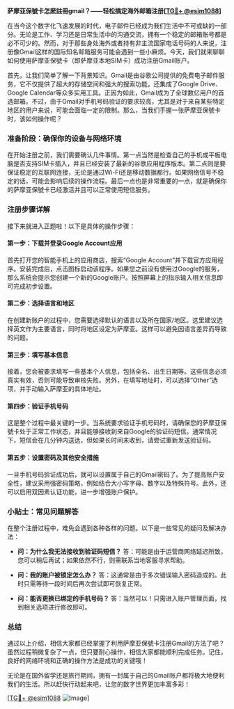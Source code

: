 **萨摩亚保號卡怎麽註冊gmail？——轻松搞定海外邮箱注册[[TG💪+ @esim1088](https://t.me/s/esim1088)]**

在当今这个数字化飞速发展的时代，电子邮件已经成为我们生活中不可或缺的一部分。无论是工作、学习还是日常生活中的沟通交流，拥有一个稳定的邮箱账号都是必不可少的。然而，对于那些身处海外或者持有非主流国家电话号码的人来说，注册像Gmail这样的国际知名邮箱服务可能会遇到一些小麻烦。今天，我们就来聊聊如何使用萨摩亚保號卡（即萨摩亚本地SIM卡）成功注册Gmail账户。

首先，让我们简单了解一下背景知识。Gmail是由谷歌公司提供的免费电子邮件服务，它不仅提供了超大的存储空间和强大的搜索功能，还集成了Google Drive、Google Calendar等众多实用工具。正因为如此，Gmail成为了全球数亿用户的首选邮箱。不过，由于Gmail对手机号码验证的要求较高，尤其是对于来自某些特定地区的用户来说，可能会面临一定的限制。那么，当我们手握一张萨摩亚保號卡时，该如何操作呢？

### 准备阶段：确保你的设备与网络环境

在开始注册之前，我们需要确认几件事情。第一点当然是检查自己的手机或平板电脑是否支持SIM卡插入，并且已经安装了最新的谷歌应用程序版本。第二点则是要保证稳定的互联网连接，无论是通过Wi-Fi还是移动数据都行。如果网络信号不稳定的话，可能会影响后续的操作流程。最后一点也是非常重要的一点，就是确保你的萨摩亚保號卡已经激活并且可以正常使用短信服务。

### 注册步骤详解

接下来就进入正题啦！以下是具体的操作步骤：

#### 第一步：下载并登录Google Account应用
首先打开您的智能手机上的应用商店，搜索“Google Account”并下载官方应用程序。安装完成后，点击图标启动该程序。如果您之前没有使用过Google的服务，那么系统会提示您创建一个新的Google账户。按照屏幕上的指示输入相关信息即可完成初步设置。

#### 第二步：选择语言和地区
在创建新账户的过程中，您需要选择默认的语言以及所在国家/地区。这里建议选择英文作为主要语言，同时将地区设定为萨摩亚。这样可以避免因语言差异而导致的问题。

#### 第三步：填写基本信息
接着，您会被要求填写一些基本个人信息，包括全名、出生日期等。这些信息必须真实有效，否则可能导致审核失败。另外，在填写地址时，可以选择“Other”选项，并手动输入萨摩亚的具体地址。

#### 第四步：验证手机号码
这是整个过程中最关键的一步。当系统要求验证手机号码时，请确保您的萨摩亚保號卡处于正常工作状态，并且能够接收到来自Google的验证码短信。通常情况下，短信会在几分钟内送达，但如果长时间未收到，请尝试重新发送验证码。

#### 第五步：设置密码及其他安全措施
一旦手机号码验证成功后，就可以设置属于自己的Gmail密码了。为了提高账户安全性，建议采用强密码策略，例如结合大小写字母、数字以及特殊符号。此外，还可以启用双因素认证功能，进一步增强账户保护。

### 小贴士：常见问题解答

在整个注册过程中，难免会遇到各种各样的问题。以下是一些常见的疑问及解决办法：

- **问：为什么我无法接收到验证码短信？**
  答：可能是由于运营商网络延迟所致，您可以稍后再试；如果依然不行，则需联系当地客服寻求帮助。
  
- **问：我的账户被锁定怎么办？**
  答：这通常是由于多次错误输入密码造成的。此时只需等待一段时间后再次尝试即可恢复正常。

- **问：能否更换已绑定的手机号码？**
  答：当然可以！只需进入账户管理页面，找到相关选项进行修改即可。

### 总结

通过以上介绍，相信大家都已经掌握了利用萨摩亚保號卡注册Gmail的方法了吧？虽然过程稍微复杂了一点，但只要耐心操作，相信大家都能顺利完成任务。记住，良好的网络环境和正确的操作方法是成功的关键哦！

无论是在国外留学还是旅行期间，拥有一封属于自己的Gmail账户都将极大地便利我们的生活。所以赶快行动起来吧，让您的数字世界更加丰富多彩！

[[TG💪+ @esim1088](https://t.me/s/esim1088) ![Image](https://i.postimg.cc/4NQfJmqS/Snipaste-2025-05-13-00-14-12.png)]